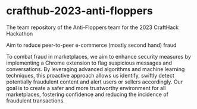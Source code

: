 # crafthub-2023-anti-floppers
The team repository of the Anti-Floppers team for the 2023 CraftHack Hackathon

Aim to reduce peer-to-peer e-commerce (mostly second hand) fraud

To combat fraud in marketplaces, we aim to enhance security measures by implementing a Chrome extension to flag suspicious messages and conversations. By leveraging advanced algorithms and machine learning techniques, this proactive approach allows us identify, swiftly detect potentially fraudulent content and alert users or sellers accordingly. Our goal is to create a safer and more trustworthy environment for all marketplaces, fostering confidence and reducing the incidence of fraudulent transactions.
